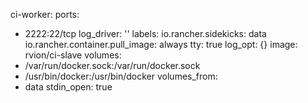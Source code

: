 ci-worker:
  ports:
  - 2222:22/tcp
  log_driver: ''
  labels:
    io.rancher.sidekicks: data
    io.rancher.container.pull_image: always
  tty: true
  log_opt: {}
  image: rvion/ci-slave
  volumes:
  - /var/run/docker.sock:/var/run/docker.sock
  - /usr/bin/docker:/usr/bin/docker
  volumes_from:
  - data
  stdin_open: true
